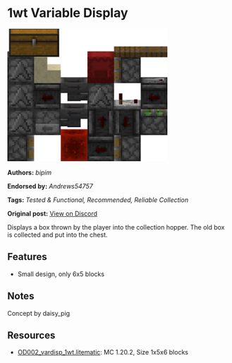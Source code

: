 # 1wt Variable Display
<img alt="area_render_72_.png" src="images/area_render_72_.png?raw=1" height="300px">

**Authors:** *bipim*

**Endorsed by:** *Andrews54757*

**Tags:** *Tested & Functional, Recommended, Reliable Collection*

**Original post:** [View on Discord](https://discord.com/channels/1375556143186837695/1388317374729551995)

Displays a box thrown by the player into the collection hopper. The old box is collected and put into the chest.

## Features
- Small design, only 6x5 blocks

## Notes
Concept by daisy_pig

## Resources
- [OD002_vardisp_1wt.litematic](attachments/OD002_vardisp_1wt.litematic): MC 1.20.2, Size 1x5x6 blocks
